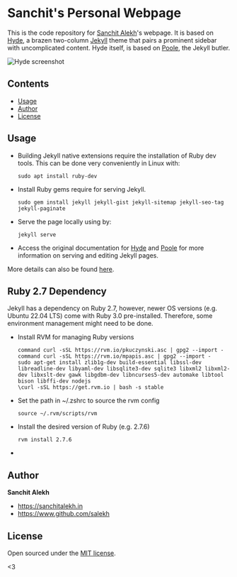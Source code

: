 # Sanchit's Personal Webpage

This is the code repository for [Sanchit Alekh](http://sanchitalekh.in)'s webpage. It is based on [Hyde](https://github.com/poole/hyde), a brazen two-column [Jekyll](http://jekyllrb.com) theme that pairs a prominent sidebar with uncomplicated content. Hyde itself, is based on [Poole](http://getpoole.com), the Jekyll butler.

![Hyde screenshot](https://f.cloud.github.com/assets/98681/1831228/42af6c6a-7384-11e3-98fb-e0b923ee0468.png)


## Contents

- [Usage](#usage)
- [Author](#author)
- [License](#license)


## Usage

- Building Jekyll native extensions require the installation of Ruby dev tools. This can be done very conveniently in Linux with:
  
  ```
  sudo apt install ruby-dev
- Install Ruby gems require for serving Jekyll.

  ```
  sudo gem install jekyll jekyll-gist jekyll-sitemap jekyll-seo-tag jekyll-paginate
- Serve the page locally using by:

  ```
  jekyll serve
- Access the original documentation for [Hyde](https://github.com/poole/hyde) and [Poole](http://getpoole.com) for more information on serving and editing Jekyll pages.

More details can also be found [here](https://www.sanchitalekh.in/setup/setup.html#personal-website).


## Ruby 2.7 Dependency

Jekyll has a dependency on Ruby 2.7, however, newer OS versions (e.g. Ubuntu 22.04 LTS) come with Ruby 3.0 pre-installed. Therefore, some environment management might need to be done.

- Install RVM for managing Ruby versions

  ```
  command curl -sSL https://rvm.io/pkuczynski.asc | gpg2 --import -
  command curl -sSL https://rvm.io/mpapis.asc | gpg2 --import -
  sudo apt-get install zlib1g-dev build-essential libssl-dev libreadline-dev libyaml-dev libsqlite3-dev sqlite3 libxml2 libxml2-dev libxslt-dev gawk libgdbm-dev libncurses5-dev automake libtool bison libffi-dev nodejs
  \curl -sSL https://get.rvm.io | bash -s stable

- Set the path in ~/.zshrc to source the rvm config

  ```
  source ~/.rvm/scripts/rvm

- Install the desired version of Ruby (e.g. 2.7.6)

  ```
  rvm install 2.7.6

- 



## Author

**Sanchit Alekh**
- <https://sanchitalekh.in>
- <https://www.github.com/salekh>


## License

Open sourced under the [MIT license](LICENSE.md).

<3
